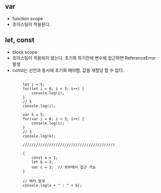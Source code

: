 ## var
- function scope
- 호이스팅이 적용된다.

## let, const
- block scope
- 호이스팅이 적용되지 않는다. 초기화 하기전에 변수에 접근하면 ReferenceError 발생
- const는 선언과 동시에 초기화 해야함, 값을 재할당 할 수 없다.
<pre>
    <code>
        let i = 5;
        for(let i = 0; i < 3; i++) {
            console.log(i);
        }
        // 5
        console.log(i);

        var k = 5;
        for(var i = 0; i < 3; i++) {
            console.log(i);
        }
        // 3
        console.log(k);

        //////////////////////////////////////////

        {
            const a = 1;
            let b = 2;
            var c = 3;  // 외부에서 접근 가능
        }

        // 에러 발생
        console.log(a + " : " + b);

        
    </code>
</pre>